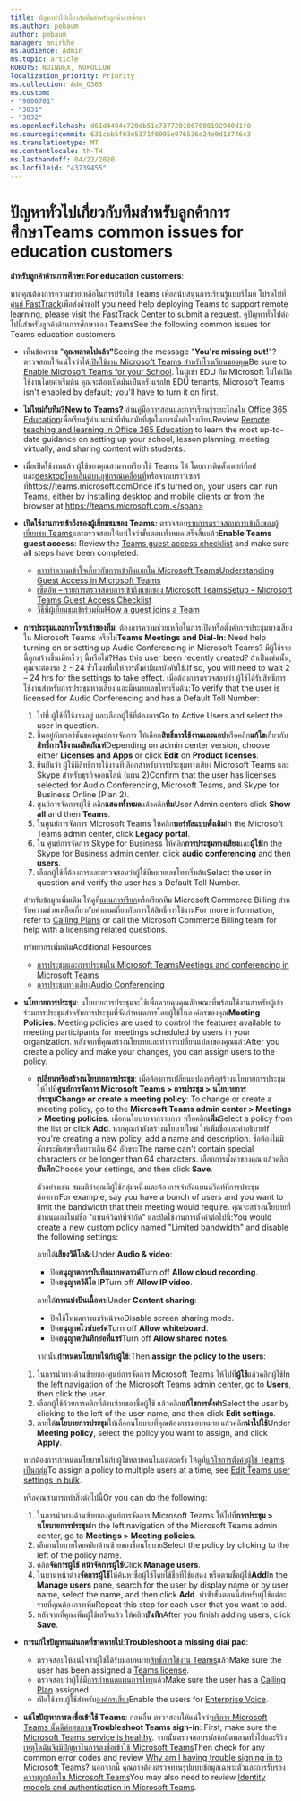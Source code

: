 ```yaml
---
title: ปัญหาทั่วไปเกี่ยวกับทีมสําหรับลูกค้าการศึกษา
ms.author: pebaum
author: pebaum
manager: mnirkhe
ms.audience: Admin
ms.topic: article
ROBOTS: NOINDEX, NOFOLLOW
localization_priority: Priority
ms.collection: Adm_O365
ms.custom:
- "9000701"
- "3831"
- "3832"
ms.openlocfilehash: d61d4484c720db51e7377201067008192940d1f8
ms.sourcegitcommit: 631cbb5f03e5371f0995e976536d24e9d13746c3
ms.translationtype: MT
ms.contentlocale: th-TH
ms.lasthandoff: 04/22/2020
ms.locfileid: "43739455"
---
```

# <a name="teams-common-issues-for-education-customers"></a><span data-ttu-id="ebf29-102">ปัญหาทั่วไปเกี่ยวกับทีมสําหรับลูกค้าการศึกษา</span><span class="sxs-lookup"><span data-stu-id="ebf29-102">Teams common issues for education customers</span></span>

<span data-ttu-id="ebf29-103">**สําหรับลูกค้าด้านการศึกษา**:</span><span class="sxs-lookup"><span data-stu-id="ebf29-103">**For education customers**:</span></span>

<span data-ttu-id="ebf29-104">หากคุณต้องการความช่วยเหลือในการปรับใช้ Teams เพื่อสนับสนุนการเรียนรู้แบบรีโมต โปรดไปที่[ศูนย์ FastTrack](https://www.microsoft.com/fasttrack)เพื่อส่งคําขอ</span><span class="sxs-lookup"><span data-stu-id="ebf29-104">If you need help deploying Teams to support remote learning, please visit the [FastTrack Center](https://www.microsoft.com/fasttrack) to submit a request.</span></span> <span data-ttu-id="ebf29-105">ดูปัญหาทั่วไปต่อไปนี้สําหรับลูกค้าด้านการศึกษาของ Teams</span><span class="sxs-lookup"><span data-stu-id="ebf29-105">See the following common issues for Teams education customers:</span></span>

- <span data-ttu-id="ebf29-106">เห็นข้อความ "**คุณพลาดไปแล้ว"**</span><span class="sxs-lookup"><span data-stu-id="ebf29-106">Seeing the message "**You're missing out!**"?</span></span> <span data-ttu-id="ebf29-107">ตรวจสอบให้แน่ใจว่าได้[เปิดใช้งาน Microsoft Teams สําหรับโรงเรียนของคุณ](https://docs.microsoft.com/microsoft-365/education/intune-edu-trial/enable-microsoft-teams)</span><span class="sxs-lookup"><span data-stu-id="ebf29-107">Be sure to [Enable Microsoft Teams for your School](https://docs.microsoft.com/microsoft-365/education/intune-edu-trial/enable-microsoft-teams).</span></span> <span data-ttu-id="ebf29-108">ในผู้เช่า EDU ทีม Microsoft ไม่ได้เปิดใช้งานโดยค่าเริ่มต้น คุณจะต้องเปิดมันเป็นครั้งแรก</span><span class="sxs-lookup"><span data-stu-id="ebf29-108">In EDU tenants, Microsoft Teams isn't enabled by default; you'll have to turn it on first.</span></span>

- <span data-ttu-id="ebf29-109">**ไม่ใหม่กับทีม?**</span><span class="sxs-lookup"><span data-stu-id="ebf29-109">**New to Teams?**</span></span> <span data-ttu-id="ebf29-110">อ่าน[คู่มือการสอนและการเรียนรู้ระยะไกลใน Office 365 Education](https://support.office.com/article/remote-teaching-and-learning-in-office-365-education-f651ccae-7b65-478b-8366-51bb884025c4)เพื่อเรียนรู้คําแนะนําที่ทันสมัยที่สุดในการตั้งค่าโรงเรียน</span><span class="sxs-lookup"><span data-stu-id="ebf29-110">Review [Remote teaching and learning in Office 365 Education](https://support.office.com/article/remote-teaching-and-learning-in-office-365-education-f651ccae-7b65-478b-8366-51bb884025c4) to learn the most up-to-date guidance on setting up your school, lesson planning, meeting virtually, and sharing content with students.</span></span>

- <span data-ttu-id="ebf29-111">เมื่อเปิดใช้งานแล้ว ผู้ใช้ของคุณสามารถเรียกใช้ Teams ได้ โดยการติดตั้งเดสก์ท็อปและ[desktop](https://docs.microsoft.com/MicrosoftTeams/get-clients#desktop-client)[ไคลเอ็นต์บนอุปกรณ์เคลื่อนที่](https://docs.microsoft.com/MicrosoftTeams/get-clients#mobile-clients)หรือจากเบราว์เซอร์ที่https://teams.microsoft.com</span><span class="sxs-lookup"><span data-stu-id="ebf29-111">Once it's turned on, your users can run Teams, either by installing [desktop](https://docs.microsoft.com/MicrosoftTeams/get-clients#desktop-client) and [mobile clients](https://docs.microsoft.com/MicrosoftTeams/get-clients#mobile-clients) or from the browser at https://teams.microsoft.com.</span></span>

- <span data-ttu-id="ebf29-112">**เปิดใช้งานการเข้าถึงของผู้เยี่ยมชมของ Teams:** ตรวจสอบ[รายการตรวจสอบการเข้าถึงของผู้เยี่ยมชม Teams](https://docs.microsoft.com/microsoftteams/guest-access-checklist)และตรวจสอบให้แน่ใจว่าขั้นตอนทั้งหมดเสร็จสิ้นแล้ว</span><span class="sxs-lookup"><span data-stu-id="ebf29-112">**Enable Teams guest access**: Review the [Teams guest access checklist](https://docs.microsoft.com/microsoftteams/guest-access-checklist) and make sure all steps have been completed.</span></span>
    - [<span data-ttu-id="ebf29-113">การทําความเข้าใจเกี่ยวกับการเข้าถึงแขกใน Microsoft Teams</span><span class="sxs-lookup"><span data-stu-id="ebf29-113">Understanding Guest Access in Microsoft Teams</span></span>](https://docs.microsoft.com/microsoftteams/guest-access)
    - [<span data-ttu-id="ebf29-114">เซ็ตอัพ – รายการตรวจสอบการเข้าถึงแขกของ Microsoft Teams</span><span class="sxs-lookup"><span data-stu-id="ebf29-114">Setup – Microsoft Teams Guest Access Checklist</span></span>](https://docs.microsoft.com/microsoftteams/guest-access-checklist)
    - [<span data-ttu-id="ebf29-115">วิธีที่ผู้เยี่ยมชมเข้าร่วมทีม</span><span class="sxs-lookup"><span data-stu-id="ebf29-115">How a guest joins a Team</span></span>](https://docs.microsoft.com/microsoftteams/guest-joins)

- <span data-ttu-id="ebf29-116">**การประชุมและการโทรเข้าของทีม**: ต้องการความช่วยเหลือในการเปิดหรือตั้งค่าการประชุมทางเสียงใน Microsoft Teams หรือไม่</span><span class="sxs-lookup"><span data-stu-id="ebf29-116">**Teams Meetings and Dial-In**: Need help turning on or setting up Audio Conferencing in Microsoft Teams?</span></span> <span data-ttu-id="ebf29-117">มีผู้ใช้รายนี้ถูกสร้างขึ้นเมื่อเร็วๆ นี้หรือไม่?</span><span class="sxs-lookup"><span data-stu-id="ebf29-117">Has this user been recently created?</span></span> <span data-ttu-id="ebf29-118">ถ้าเป็นเช่นนั้น, คุณจะต้องรอ 2 - 24 ชั่วโมงเพื่อให้การตั้งค่ามีผลบังคับใช้.</span><span class="sxs-lookup"><span data-stu-id="ebf29-118">If so, you will need to wait 2 – 24 hrs for the settings to take effect.</span></span> <span data-ttu-id="ebf29-119">เมื่อต้องการตรวจสอบว่า ผู้ใช้ได้รับสิทธิ์การใช้งานสําหรับการประชุมทางเสียง และมีหมายเลขโทรเริ่มต้น:</span><span class="sxs-lookup"><span data-stu-id="ebf29-119">To verify that the user is licensed for Audio Conferencing and has a Default Toll Number:</span></span>
    1. <span data-ttu-id="ebf29-120">ไปที่ ผู้ใช้ที่ใช้งานอยู่ และเลือกผู้ใช้ที่ต้องการ</span><span class="sxs-lookup"><span data-stu-id="ebf29-120">Go to Active Users and select the user in question.</span></span>
    2. <span data-ttu-id="ebf29-121">ขึ้นอยู่กับเวอร์ชันของศูนย์การจัดการ ให้เลือก**สิทธิ์การใช้งานและแอป**หรือคลิก**แก้ไข**เกี่ยวกับ**สิทธิ์การใช้งานผลิตภัณฑ์**</span><span class="sxs-lookup"><span data-stu-id="ebf29-121">Depending on admin center version, choose either **Licenses and Apps** or click **Edit** on **Product licenses**.</span></span>
    3. <span data-ttu-id="ebf29-122">ยืนยันว่า ผู้ใช้มีสิทธิ์การใช้งานที่เลือกสําหรับการประชุมทางเสียง Microsoft Teams และ Skype สําหรับธุรกิจออนไลน์ (แผน 2)</span><span class="sxs-lookup"><span data-stu-id="ebf29-122">Confirm that the user has licenses selected for Audio Conferencing, Microsoft Teams, and Skype for Business Online (Plan 2).</span></span>
    4. <span data-ttu-id="ebf29-123">ศูนย์การจัดการผู้ใช้ คลิก**แสดงทั้งหมด**แล้วคลิก**ทีม**</span><span class="sxs-lookup"><span data-stu-id="ebf29-123">User Admin centers click **Show all** and then **Teams**.</span></span>
    5. <span data-ttu-id="ebf29-124">ในศูนย์การจัดการ Microsoft Teams ให้คลิก**พอร์ทัลแบบดั้งเดิม**</span><span class="sxs-lookup"><span data-stu-id="ebf29-124">In the Microsoft Teams admin center, click **Legacy portal**.</span></span>
    6. <span data-ttu-id="ebf29-125">ใน ศูนย์การจัดการ Skype for Business ให้คลิก**การประชุมทางเสียง**และ**ผู้ใช้**</span><span class="sxs-lookup"><span data-stu-id="ebf29-125">In the Skype for Business admin center, click **audio conferencing** and then **users**.</span></span>
    7. <span data-ttu-id="ebf29-126">เลือกผู้ใช้ที่ต้องการและตรวจสอบว่าผู้ใช้มีหมายเลขโทรเริ่มต้น</span><span class="sxs-lookup"><span data-stu-id="ebf29-126">Select the user in question and verify the user has a Default Toll Number.</span></span>

    <span data-ttu-id="ebf29-127">สําหรับข้อมูลเพิ่มเติม ให้ดูที่[แผนการเรียก](https://docs.microsoft.com/microsoftteams/calling-plans-for-office-365)หรือเรียกทีม Microsoft Commerce Billing สําหรับความช่วยเหลือเกี่ยวกับคําถามเกี่ยวกับการให้สิทธิ์การใช้งาน</span><span class="sxs-lookup"><span data-stu-id="ebf29-127">For more information, refer to [Calling Plans](https://docs.microsoft.com/microsoftteams/calling-plans-for-office-365) or call the Microsoft Commerce Billing team for help with a licensing related questions.</span></span>

    <span data-ttu-id="ebf29-128">ทรัพยากรเพิ่มเติม</span><span class="sxs-lookup"><span data-stu-id="ebf29-128">Additional Resources</span></span>

    - [<span data-ttu-id="ebf29-129">การประชุมและการประชุมใน Microsoft Teams</span><span class="sxs-lookup"><span data-stu-id="ebf29-129">Meetings and conferencing in Microsoft Teams</span></span>](https://docs.microsoft.com/microsoftteams/deploy-meetings-microsoft-teams-landing-page)
    - [<span data-ttu-id="ebf29-130">การประชุมทางเสียง</span><span class="sxs-lookup"><span data-stu-id="ebf29-130">Audio Conferencing</span></span>](https://docs.microsoft.com/microsoftteams/audio-conferencing-in-office-365)

- <span data-ttu-id="ebf29-131">**นโยบายการประชุม**: นโยบายการประชุมจะใช้เพื่อควบคุมคุณลักษณะที่พร้อมใช้งานสําหรับผู้เข้าร่วมการประชุมสําหรับการประชุมที่จัดกําหนดการโดยผู้ใช้ในองค์กรของคุณ</span><span class="sxs-lookup"><span data-stu-id="ebf29-131">**Meeting Policies**: Meeting policies are used to control the features available to meeting participants for meetings scheduled by users in your organization.</span></span> <span data-ttu-id="ebf29-132">หลังจากที่คุณสร้างนโยบายและทําการเปลี่ยนแปลงของคุณแล้ว</span><span class="sxs-lookup"><span data-stu-id="ebf29-132">After you create a policy and make your changes, you can assign users to the policy.</span></span>

    - <span data-ttu-id="ebf29-133">**เปลี่ยนหรือสร้างนโยบายการประชุม**: เมื่อต้องการเปลี่ยนแปลงหรือสร้างนโยบายการประชุม ให้ไปที่**ศูนย์การจัดการ Microsoft Teams > การประชุม > นโยบายการประชุม**</span><span class="sxs-lookup"><span data-stu-id="ebf29-133">**Change or create a meeting policy**: To change or create a meeting policy, go to the **Microsoft Teams admin center > Meetings > Meeting policies**.</span></span> <span data-ttu-id="ebf29-134">เลือกนโยบายจากรายการ หรือคลิก**เพิ่ม**</span><span class="sxs-lookup"><span data-stu-id="ebf29-134">Select a policy from the list or click **Add**.</span></span> <span data-ttu-id="ebf29-135">หากคุณกําลังสร้างนโยบายใหม่ ให้เพิ่มชื่อและคําอธิบาย</span><span class="sxs-lookup"><span data-stu-id="ebf29-135">If you're creating a new policy, add a name and description.</span></span> <span data-ttu-id="ebf29-136">ชื่อต้องไม่มีอักขระพิเศษหรือยาวเกิน 64 อักขระ</span><span class="sxs-lookup"><span data-stu-id="ebf29-136">The name can't contain special characters or be longer than 64 characters.</span></span> <span data-ttu-id="ebf29-137">เลือกการตั้งค่าของคุณ แล้วคลิก**บันทึก**</span><span class="sxs-lookup"><span data-stu-id="ebf29-137">Choose your settings, and then click **Save**.</span></span> 
    
        <span data-ttu-id="ebf29-138">ตัวอย่างเช่น สมมติว่าคุณมีผู้ใช้กลุ่มหนึ่งและต้องการจํากัดแบนด์วิดท์ที่การประชุมต้องการ</span><span class="sxs-lookup"><span data-stu-id="ebf29-138">For example, say you have a bunch of users and you want to limit the bandwidth that their meeting would require.</span></span> <span data-ttu-id="ebf29-139">คุณจะสร้างนโยบายที่กําหนดเองใหม่ชื่อ "แบนด์วิดท์ที่จํากัด" และปิดใช้งานการตั้งค่าต่อไปนี้:</span><span class="sxs-lookup"><span data-stu-id="ebf29-139">You would create a new custom policy named "Limited bandwidth" and disable the following settings:</span></span>

        <span data-ttu-id="ebf29-140">ภายใต้**เสียงวิดีโอ&**:</span><span class="sxs-lookup"><span data-stu-id="ebf29-140">Under **Audio & video**:</span></span>
        - <span data-ttu-id="ebf29-141">ปิด**อนุญาตการบันทึกแบบคลาวด์**</span><span class="sxs-lookup"><span data-stu-id="ebf29-141">Turn off **Allow cloud recording**.</span></span>
        - <span data-ttu-id="ebf29-142">ปิด**อนุญาตวิดีโอ IP**</span><span class="sxs-lookup"><span data-stu-id="ebf29-142">Turn off **Allow IP video**.</span></span>

        <span data-ttu-id="ebf29-143">ภายใต้**การแบ่งปันเนื้อหา**:</span><span class="sxs-lookup"><span data-stu-id="ebf29-143">Under **Content sharing**:</span></span>

        - <span data-ttu-id="ebf29-144">ปิดใช้โหมดการแชร์หน้าจอ</span><span class="sxs-lookup"><span data-stu-id="ebf29-144">Disable screen sharing mode.</span></span>
        - <span data-ttu-id="ebf29-145">ปิด**อนุญาตไวท์บอร์ด**</span><span class="sxs-lookup"><span data-stu-id="ebf29-145">Turn off **Allow whiteboard**.</span></span>
        - <span data-ttu-id="ebf29-146">ปิด**อนุญาตบันทึกย่อที่แชร์**</span><span class="sxs-lookup"><span data-stu-id="ebf29-146">Turn off **Allow shared notes**.</span></span>

        <span data-ttu-id="ebf29-147">จากนั้น**กําหนดนโยบายให้กับผู้ใช้**:</span><span class="sxs-lookup"><span data-stu-id="ebf29-147">Then **assign the policy to the users**:</span></span>

    1. <span data-ttu-id="ebf29-148">ในการนําทางด้านซ้ายของศูนย์การจัดการ Microsoft Teams ให้ไปที่**ผู้ใช้**แล้วคลิกผู้ใช้</span><span class="sxs-lookup"><span data-stu-id="ebf29-148">In the left navigation of the Microsoft Teams admin center, go to **Users**, then click the user.</span></span>
    2. <span data-ttu-id="ebf29-149">เลือกผู้ใช้ด้วยการคลิกที่ด้านซ้ายของชื่อผู้ใช้ แล้วคลิก**แก้ไขการตั้งค่า**</span><span class="sxs-lookup"><span data-stu-id="ebf29-149">Select the user by clicking to the left of the user name, and then click **Edit settings**.</span></span>
    3. <span data-ttu-id="ebf29-150">ภายใต้**นโยบายการประชุม**ให้เลือกนโยบายที่คุณต้องการมอบหมาย แล้วคลิก**นําไปใช้**</span><span class="sxs-lookup"><span data-stu-id="ebf29-150">Under **Meeting policy**, select the policy you want to assign, and click **Apply**.</span></span>

    <span data-ttu-id="ebf29-151">หากต้องการกําหนดนโยบายให้กับผู้ใช้หลายคนในแต่ละครั้ง ให้ดูที่[แก้ไขการตั้งค่าผู้ใช้ Teams เป็นกลุ่ม](https://docs.microsoft.com/microsoftteams/edit-user-settings-in-bulk)</span><span class="sxs-lookup"><span data-stu-id="ebf29-151">To assign a policy to multiple users at a time, see [Edit Teams user settings in bulk](https://docs.microsoft.com/microsoftteams/edit-user-settings-in-bulk).</span></span>

    <span data-ttu-id="ebf29-152">หรือคุณสามารถทําสิ่งต่อไปนี้</span><span class="sxs-lookup"><span data-stu-id="ebf29-152">Or you can do the following:</span></span>
    1. <span data-ttu-id="ebf29-153">ในการนําทางด้านซ้ายของศูนย์การจัดการ Microsoft Teams ให้ไปที่**การประชุม > นโยบายการประชุม**</span><span class="sxs-lookup"><span data-stu-id="ebf29-153">In the left navigation of the Microsoft Teams admin center, go to **Meetings > Meeting policies**.</span></span>
    2. <span data-ttu-id="ebf29-154">เลือกนโยบายโดยคลิกด้านซ้ายของชื่อนโยบาย</span><span class="sxs-lookup"><span data-stu-id="ebf29-154">Select the policy by clicking to the left of the policy name.</span></span>
    3. <span data-ttu-id="ebf29-155">คลิก**จัดการผู้ใช้ หน้าจัดการผู้ใช้**</span><span class="sxs-lookup"><span data-stu-id="ebf29-155">Click **Manage users**.</span></span>
    4. <span data-ttu-id="ebf29-156">ในบานหน้าต่าง**จัดการผู้ใช้**ให้ค้นหาชื่อผู้ใช้โดยใช้ชื่อที่ใช้แสดง หรือตามชื่อผู้ใช้**Add**</span><span class="sxs-lookup"><span data-stu-id="ebf29-156">In the **Manage users** pane, search for the user by display name or by user name, select the name, and then click **Add**.</span></span> <span data-ttu-id="ebf29-157">ทําซ้ําขั้นตอนนี้สําหรับผู้ใช้แต่ละรายที่คุณต้องการเพิ่ม</span><span class="sxs-lookup"><span data-stu-id="ebf29-157">Repeat this step for each user that you want to add.</span></span>
    5. <span data-ttu-id="ebf29-158">หลังจากที่คุณเพิ่มผู้ใช้เสร็จแล้ว ให้คลิก**บันทึก**</span><span class="sxs-lookup"><span data-stu-id="ebf29-158">After you finish adding users, click **Save**.</span></span>

- <span data-ttu-id="ebf29-159">**การแก้ไขปัญหาแผ่นกดที่ขาดหายไป**:</span><span class="sxs-lookup"><span data-stu-id="ebf29-159">**Troubleshoot a missing dial pad**:</span></span>
    - <span data-ttu-id="ebf29-160">ตรวจสอบให้แน่ใจว่าผู้ใช้ได้รับมอบหมาย[สิทธิ์การใช้งาน Teams](https://docs.microsoft.com/MicrosoftTeams/assign-teams-licenses)แล้ว</span><span class="sxs-lookup"><span data-stu-id="ebf29-160">Make sure the user has been assigned a [Teams license](https://docs.microsoft.com/MicrosoftTeams/assign-teams-licenses).</span></span>
    - <span data-ttu-id="ebf29-161">ตรวจสอบว่าผู้ใช้มี[การกําหนดแผนการโทร](https://docs.microsoft.com/MicrosoftTeams/calling-plan-landing-page)แล้ว</span><span class="sxs-lookup"><span data-stu-id="ebf29-161">Make sure the user has a [Calling Plan](https://docs.microsoft.com/MicrosoftTeams/calling-plan-landing-page) assigned.</span></span>
    - <span data-ttu-id="ebf29-162">เปิดใช้งานผู้ใช้สําหรับ[องค์กรเสียง](https://docs.microsoft.com/skypeforbusiness/skype-for-business-hybrid-solutions/plan-your-phone-system-cloud-pbx-solution/enable-users-for-enterprise-voice-online-and-phone-system-voicemail#to-enable-your-users-for-phone-system-in-office-365-voice-and-voicemail)</span><span class="sxs-lookup"><span data-stu-id="ebf29-162">Enable the users for [Enterprise Voice](https://docs.microsoft.com/skypeforbusiness/skype-for-business-hybrid-solutions/plan-your-phone-system-cloud-pbx-solution/enable-users-for-enterprise-voice-online-and-phone-system-voicemail#to-enable-your-users-for-phone-system-in-office-365-voice-and-voicemail).</span></span>

- <span data-ttu-id="ebf29-163">**แก้ไขปัญหาการลงชื่อเข้าใช้ Teams**: ก่อนอื่น ตรวจสอบให้แน่ใจว่า[บริการ Microsoft Teams นั้นดีต่อสุขภาพ](https://admin.microsoft.com/Adminportal/Home?source=applauncher#/servicehealth)</span><span class="sxs-lookup"><span data-stu-id="ebf29-163">**Troubleshoot Teams sign-in**: First, make sure the [Microsoft Teams service is healthy](https://admin.microsoft.com/Adminportal/Home?source=applauncher#/servicehealth).</span></span> <span data-ttu-id="ebf29-164">จากนั้นตรวจสอบรหัสข้อผิดพลาดทั่วไปและรีวิว[เหตุใดฉันจึงมีปัญหาในการลงชื่อเข้าใช้ Microsoft Teams](https://support.office.com/article/a02f683b-61a3-4008-9447-ee60c5593b0f)</span><span class="sxs-lookup"><span data-stu-id="ebf29-164">Then check for any common error codes and review [Why am I having trouble signing in to Microsoft Teams](https://support.office.com/article/a02f683b-61a3-4008-9447-ee60c5593b0f)?</span></span> <span data-ttu-id="ebf29-165">นอกจากนี้ คุณอาจต้องตรวจทาน[รูปแบบข้อมูลเฉพาะตัวและการรับรองความถูกต้องใน Microsoft Teams](https://docs.microsoft.com/MicrosoftTeams/identify-models-authentication)</span><span class="sxs-lookup"><span data-stu-id="ebf29-165">You may also need to review [Identity models and authentication in Microsoft Teams](https://docs.microsoft.com/MicrosoftTeams/identify-models-authentication).</span></span>
